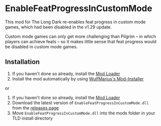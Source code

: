 # EnableFeatProgressInCustomMode

This mod for The Long Dark re-enables feat progress in custom mode games, which had been disabled in the v1.29 update.

Custom mode games can only get more challenging than Pilgrim – in which players can achieve feats – so it
makes little sense that feat progress would be disabled in custom mode games.

## Installation

1. If you haven't done so already, install the [Mod Loader](https://github.com/zeobviouslyfakeacc/ModLoaderInstaller)
2. Install the mod automatically by using [WulfMarius's Mod-Installer](https://github.com/WulfMarius/Mod-Installer/releases)

or

1. If you haven't done so already, install the [Mod Loader](https://github.com/zeobviouslyfakeacc/ModLoaderInstaller)
2. Download the latest version of `EnableFeatProgressInCustomMode.dll` from the [releases page](https://github.com/zeobviouslyfakeacc/EnableFeatProgressInCustomMode/releases)
3. Move `EnableFeatProgressInCustomMode.dll` into the mods folder in your TLD install directory

